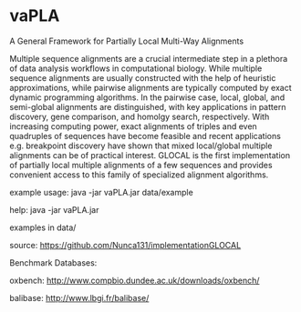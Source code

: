 # vaPLA
A General Framework for Partially Local Multi-Way Alignments

Multiple sequence alignments are a crucial intermediate step in a plethora of data analysis workflows in computational biology. While multiple sequence alignments are usually constructed with the help of heuristic approximations, while pairwise alignments are typically computed by exact dynamic programming algorithms. In the pairwise case, local, global, and semi-global alignments are distinguished, with key applications in pattern discovery, gene comparison, and homolgy search, respectively. With increasing computing power, exact alignments of triples and even quadruples of sequences have become feasible and recent applications e.g. breakpoint discovery have shown that mixed local/global multiple alignments can be of practical interest.
GLOCAL is the first implementation of partially local multiple alignments of a few sequences and provides convenient access to this family of specialized alignment algorithms.

example usage:
java -jar vaPLA.jar data/example

help:
java -jar vaPLA.jar

examples in data/

source: https://github.com/Nunca131/implementationGLOCAL


Benchmark Databases:

oxbench: http://www.compbio.dundee.ac.uk/downloads/oxbench/

balibase: http://www.lbgi.fr/balibase/

